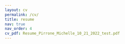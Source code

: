 ```yaml
---
layout: cv
permalink: /cv/
title: resume
nav: true
nav_order: 4
cv_pdf: Resume_Pirrone_Michelle_10_21_2022_test.pdf
---
```

